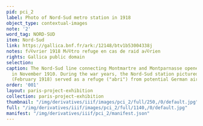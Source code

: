 ```yaml
---
pid: pci_2
label: Photo of Nord-Sud metro station in 1918
object_type: contextual-images
note: '2'
word_tag: NORD-SUD
item: Nord-Sud
link: https://gallica.bnf.fr/ark:/12148/btv1b53004338j
notes: f√©vrier 1918 M√©tro refuge en cas de raid a√©rien
rights: Gallica public domain
selection: 
caption: The Nord-Sud line connecting Montmartre and Montparnasse opened to the public
  in November 1910. During the war years, the Nord-Sud station pictured in this image
  (February 1918) served as a refuge ("abri") from potential German air raids.
order: '001'
layout: paris-project-exhibition
collection: paris-project-exhibition
thumbnail: "/img/derivatives/iiif/images/pci_2/full/250,/0/default.jpg"
full: "/img/derivatives/iiif/images/pci_2/full/1140,/0/default.jpg"
manifest: "/img/derivatives/iiif/pci_2/manifest.json"
---
```

